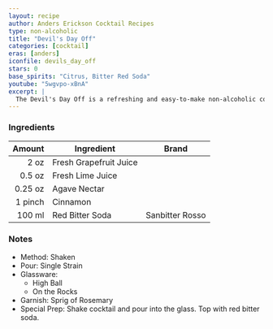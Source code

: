 ```yaml
---
layout: recipe
author: Anders Erickson Cocktail Recipes
type: non-alcoholic
title: "Devil's Day Off"
categories: [cocktail]
eras: [anders]
iconfile: devils_day_off
stars: 0
base_spirits: "Citrus, Bitter Red Soda"
youtube: "5wgvpo-xBnA"
excerpt: |
  The Devil's Day Off is a refreshing and easy-to-make non-alcoholic cocktail created by Anders Erickson. It features a combination of grapefruit juice, lime juice, agave nectar, cinnamon, and Sanbitter soda. The drink is garnished with a sprig of rosemary.
---
```


### Ingredients

|  Amount | Ingredient             | Brand           |
| ------: | ---------------------- | --------------- |
|    2 oz | Fresh Grapefruit Juice |
|  0.5 oz | Fresh Lime Juice       |
| 0.25 oz | Agave Nectar           |
| 1 pinch | Cinnamon               |
|  100 ml | Red Bitter Soda        | Sanbitter Rosso |

### Notes

- Method: Shaken
- Pour: Single Strain
- Glassware:
  - High Ball
  - On the Rocks
- Garnish: Sprig of Rosemary
- Special Prep: Shake cocktail and pour into the glass. Top with red bitter soda.
